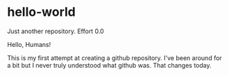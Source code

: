 # hello-world
Just another repository. Effort 0.0

Hello, Humans!

This is my first attempt at creating a github repository. I've been around for a bit but I never truly understood what github was. That changes today.
